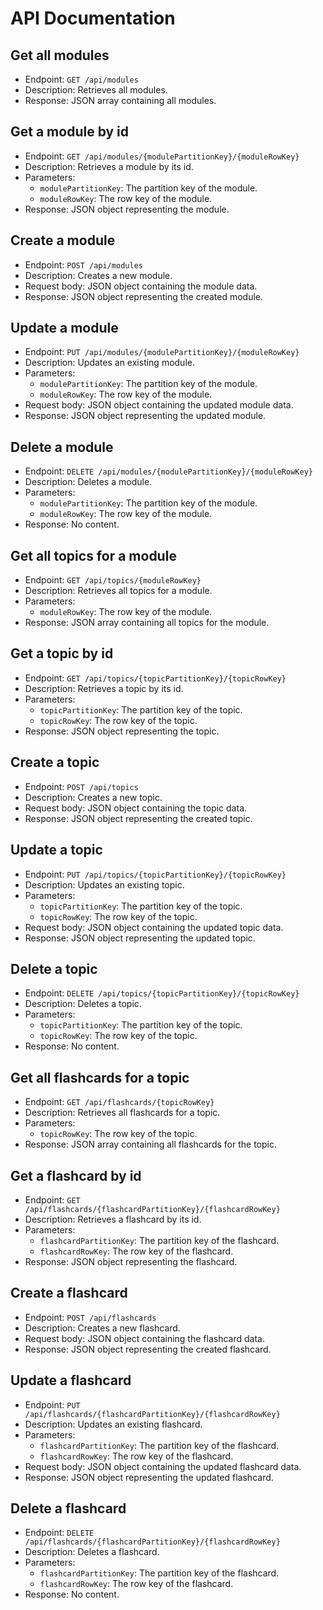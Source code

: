 # API Documentation

## Get all modules

- Endpoint: `GET /api/modules`
- Description: Retrieves all modules.
- Response: JSON array containing all modules.

## Get a module by id

- Endpoint: `GET /api/modules/{modulePartitionKey}/{moduleRowKey}`
- Description: Retrieves a module by its id.
- Parameters:
  - `modulePartitionKey`: The partition key of the module.
  - `moduleRowKey`: The row key of the module.
- Response: JSON object representing the module.

## Create a module

- Endpoint: `POST /api/modules`
- Description: Creates a new module.
- Request body: JSON object containing the module data.
- Response: JSON object representing the created module.

## Update a module

- Endpoint: `PUT /api/modules/{modulePartitionKey}/{moduleRowKey}`
- Description: Updates an existing module.
- Parameters:
  - `modulePartitionKey`: The partition key of the module.
  - `moduleRowKey`: The row key of the module.
- Request body: JSON object containing the updated module data.
- Response: JSON object representing the updated module.

## Delete a module

- Endpoint: `DELETE /api/modules/{modulePartitionKey}/{moduleRowKey}`
- Description: Deletes a module.
- Parameters:
  - `modulePartitionKey`: The partition key of the module.
  - `moduleRowKey`: The row key of the module.
- Response: No content.

## Get all topics for a module

- Endpoint: `GET /api/topics/{moduleRowKey}`
- Description: Retrieves all topics for a module.
- Parameters:
  - `moduleRowKey`: The row key of the module.
- Response: JSON array containing all topics for the module.

## Get a topic by id

- Endpoint: `GET /api/topics/{topicPartitionKey}/{topicRowKey}`
- Description: Retrieves a topic by its id.
- Parameters:
  - `topicPartitionKey`: The partition key of the topic.
  - `topicRowKey`: The row key of the topic.
- Response: JSON object representing the topic.

## Create a topic

- Endpoint: `POST /api/topics`
- Description: Creates a new topic.
- Request body: JSON object containing the topic data.
- Response: JSON object representing the created topic.

## Update a topic

- Endpoint: `PUT /api/topics/{topicPartitionKey}/{topicRowKey}`
- Description: Updates an existing topic.
- Parameters:
  - `topicPartitionKey`: The partition key of the topic.
  - `topicRowKey`: The row key of the topic.
- Request body: JSON object containing the updated topic data.
- Response: JSON object representing the updated topic.

## Delete a topic

- Endpoint: `DELETE /api/topics/{topicPartitionKey}/{topicRowKey}`
- Description: Deletes a topic.
- Parameters:
  - `topicPartitionKey`: The partition key of the topic.
  - `topicRowKey`: The row key of the topic.
- Response: No content.

## Get all flashcards for a topic

- Endpoint: `GET /api/flashcards/{topicRowKey}`
- Description: Retrieves all flashcards for a topic.
- Parameters:
  - `topicRowKey`: The row key of the topic.
- Response: JSON array containing all flashcards for the topic.

## Get a flashcard by id

- Endpoint: `GET /api/flashcards/{flashcardPartitionKey}/{flashcardRowKey}`
- Description: Retrieves a flashcard by its id.
- Parameters:
  - `flashcardPartitionKey`: The partition key of the flashcard.
  - `flashcardRowKey`: The row key of the flashcard.
- Response: JSON object representing the flashcard.

## Create a flashcard

- Endpoint: `POST /api/flashcards`
- Description: Creates a new flashcard.
- Request body: JSON object containing the flashcard data.
- Response: JSON object representing the created flashcard.

## Update a flashcard

- Endpoint: `PUT /api/flashcards/{flashcardPartitionKey}/{flashcardRowKey}`
- Description: Updates an existing flashcard.
- Parameters:
  - `flashcardPartitionKey`: The partition key of the flashcard.
  - `flashcardRowKey`: The row key of the flashcard.
- Request body: JSON object containing the updated flashcard data.
- Response: JSON object representing the updated flashcard.

## Delete a flashcard

- Endpoint: `DELETE /api/flashcards/{flashcardPartitionKey}/{flashcardRowKey}`
- Description: Deletes a flashcard.
- Parameters:
  - `flashcardPartitionKey`: The partition key of the flashcard.
  - `flashcardRowKey`: The row key of the flashcard.
- Response: No content.
